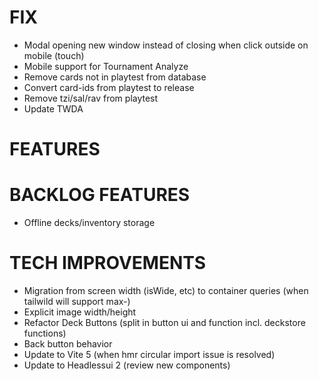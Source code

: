 # FIX
- Modal opening new window instead of closing when click outside on mobile (touch)
- Mobile support for Tournament Analyze
- Remove cards not in playtest from database
- Convert card-ids from playtest to release
- Remove tzi/sal/rav from playtest
- Update TWDA

# FEATURES

# BACKLOG FEATURES
- Offline decks/inventory storage

# TECH IMPROVEMENTS
- Migration from screen width (isWide, etc) to container queries (when tailwild will support max-)
- Explicit image width/height
- Refactor Deck Buttons (split in button ui and function incl. deckstore functions)
- Back button behavior
- Update to Vite 5 (when hmr circular import issue is resolved)
- Update to Headlessui 2 (review new components)
